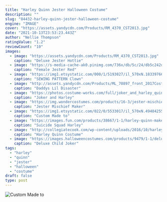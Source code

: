 ```yaml
---
title: "Harley Quinn Jester Halloween Costume"
description: ""
slug: "84432-harley-quinn-jester-halloween-costume"
engine: "IMAGE"
cover: "https://assets.yandycdn.com/Products/RM_4370_CST2013.jpg"
date: "2021-10-13T23:53:23.443Z"
author: "Nellie Thompson"
ratingValue: "1.2"
reviewCount: "10"
images:
  - image: "https://assets.yandycdn.com/Products/RM_4370_CST2013.jpg"
    caption: "Deluxe Jester Hottie"
  - image: "https://s-media-cache-ak0.pinimg.com/736x/db/5c/24/db5c242d4df0d4b799f75454ed0815fa.jpg"
    caption: "Female Jester Red"
  - image: "https://img1.etsystatic.com/000/1/5193027/il_570xN.183397667.jpg"
    caption: "SEWING PATTERN Clown"
  - image: "http://assets.yandycdn.com/Products/ML_70897_front_2017Costume_yandy-halloween-costume.jpg"
    caption: "Daddys Lil Disaster"
  - image: "https://photos.costume-works.com/full/joker_and_harley_quinn19.jpg"
    caption: "Joker and Harley"
  - image: "https://img.wondercostumes.com/products/16-3/jester-mischief-maker.jpg"
    caption: "Jester Mischief Maker"
  - image: "https://img1.etsystatic.com/022/0/5533017/il_570xN.494842555_8brq.jpg"
    caption: "Custom Made to"
  - image: "https://images.fun.com/products/38667/1-1/harley-quinn-makeup-kit-from-the-suicide-squad-.jpg"
    caption: "Suicide Squad Harley"
  - image: "http://collegiatecook.com/wp-content/uploads/2016/10/harley-quinn-gold-dress.png"
    caption: "Harley Quinn Costume"
  - image: "https://images.halloweencostumes.com/products/9479/1-1/deluxe-child-joker-costume.jpg"
    caption: "Deluxe Child Joker"
tags:
  - "harley"
  - "quinn"
  - "jester"
  - "halloween"
  - "costume"
draft: false
type: post
---
```



![Custom Made to](https://img1.etsystatic.com/022/0/5533017/il_570xN.494842555_8brq.jpg "Custom Made to")


<!--inArticleAds-->

<!--galleryOne-->


<!--inArticleAds-->

<!--galleryTwo-->


<!--galleryThree-->

